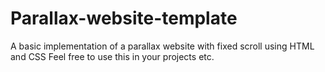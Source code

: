 # Parallax-website-template
A basic implementation of a parallax website with fixed scroll using HTML and CSS
Feel free to use this in your projects etc.
